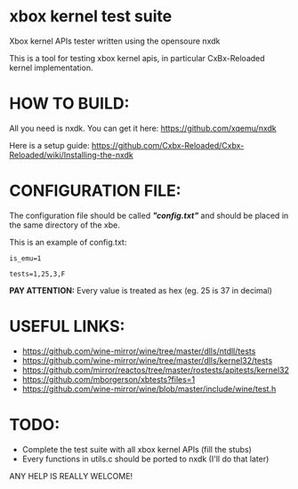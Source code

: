 # xbox kernel test suite
Xbox kernel APIs tester written using the opensoure nxdk

This is a tool for testing xbox kernel apis, in particular CxBx-Reloaded kernel implementation.

# HOW TO BUILD:
All you need is nxdk. You can get it here: https://github.com/xqemu/nxdk

Here is a setup guide: https://github.com/Cxbx-Reloaded/Cxbx-Reloaded/wiki/Installing-the-nxdk

# CONFIGURATION FILE:
The configuration file should be called _**"config.txt"**_ and should be placed in the same directory of the xbe.

This is an example of config.txt:

```
is_emu=1

tests=1,25,3,F
```

**PAY ATTENTION:** Every value is treated as hex (eg. 25 is 37 in decimal)

# USEFUL LINKS:
* https://github.com/wine-mirror/wine/tree/master/dlls/ntdll/tests
* https://github.com/wine-mirror/wine/tree/master/dlls/kernel32/tests
* https://github.com/mirror/reactos/tree/master/rostests/apitests/kernel32
* https://github.com/mborgerson/xbtests?files=1
* https://github.com/wine-mirror/wine/blob/master/include/wine/test.h

# TODO:
* Complete the test suite with all xbox kernel APIs (fill the stubs)
* Every functions in utils.c should be ported to nxdk (I'll do that later)

ANY HELP IS REALLY WELCOME!
